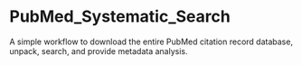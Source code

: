 # PubMed_Systematic_Search
A simple workflow to download the entire PubMed citation record database, unpack, search, and provide metadata analysis.
